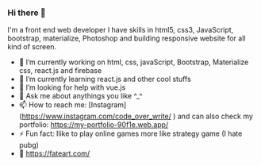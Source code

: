 ### Hi there 👋

I'm a front end web developer I have skills in html5, css3, JavaScript, bootstrap, materialize, Photoshop and building responsive website for all kind of screen.



- 🔭 I’m currently working on html, css, javaScript, Bootstrap, Materialize css, react.js and firebase 
- 🌱 I’m currently learning react.js and other cool stuffs
- 🤔 I’m looking for help with vue.js
- 💬 Ask me about anythings you like ^_^
- 📫 How to reach me: [Instagram] (https://www.instagram.com/code_over_write/ ) and can also check my portfolio: https://my-portfolio-90f1e.web.app/
- ⚡ Fun fact: Ilike to play online games more like strategy game (I hate pubg)
- 👋 https://fateart.com/

